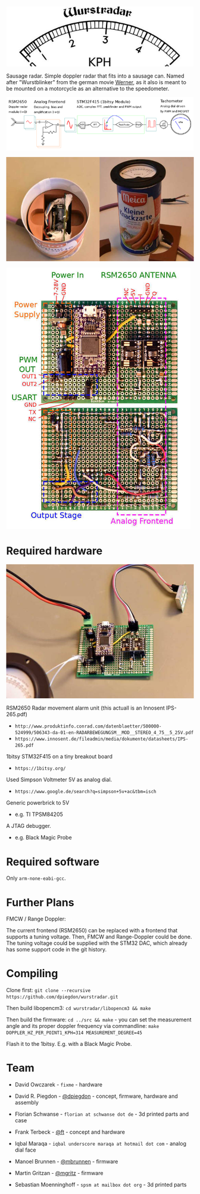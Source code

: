 
![Wurstradar](https://github.com/dpiegdon/wurstradar/blob/master/pictures/logo.jpg?raw=true)

Sausage radar. Simple doppler radar that fits into a sausage can.
Named after "Wurstblinker" from the german movie [Werner](https://www.youtube.com/watch?v=n31j2_dkaCo),
as it also is meant to be mounted on a motorcycle as an alternative to the speedometer.

![DataFlow](https://github.com/dpiegdon/wurstradar/blob/master/pictures/dataflow.png?raw=true)

![Prototype](https://github.com/dpiegdon/wurstradar/blob/master/pictures/photos/prototype.jpg?raw=true)

![PCB](https://github.com/dpiegdon/wurstradar/blob/master/pictures/photos/pcb.jpg?raw=true)


Required hardware
=================

![TestSetup](https://github.com/dpiegdon/wurstradar/blob/master/pictures/photos/testsetup.jpg?raw=true)

RSM2650 Radar movement alarm unit (this actuall is an Innosent IPS-265.pdf)

 * `http://www.produktinfo.conrad.com/datenblaetter/500000-524999/506343-da-01-en-RADARBEWEGUNGSM__MOD__STEREO_4_75__5_25V.pdf`
 * `https://www.innosent.de/fileadmin/media/dokumente/datasheets/IPS-265.pdf`

1bitsy STM32F415 on a tiny breakout board

 * `https://1bitsy.org/`

Used Simpson Voltmeter 5V as analog dial.

 * `https://www.google.de/search?q=simpson+5v+ac&tbm=isch`

Generic powerbrick to 5V

 * e.g. TI TPSM84205

A JTAG debugger.

 * e.g. Black Magic Probe


Required software
=================

Only `arm-none-eabi-gcc`.


Further Plans
=============

FMCW / Range Doppler:

The current frontend (RSM2650) can be replaced with a frontend that supports a tuning
voltage. Then, FMCW and Range-Doppler could be done. The tuning voltage could be supplied
with the STM32 DAC, which already has some support code in the git history.


Compiling
=========

Clone first: `git clone --recursive https://github.com/dpiegdon/wurstradar.git`

Then build libopencm3: `cd wurstradar/libopencm3 && make`

Then build the firmware: `cd ../src && make` - 
you can set the measurement angle and its proper doppler frequency via
commandline: `make DOPPLER_HZ_PER_POINT1_KPH=314 MEASUREMENT_DEGREE=45`

Flash it to the 1bitsy. E.g. with a Black Magic Probe.


Team
====

 * David Owczarek - `fixme` - hardware

 * David R. Piegdon - [@dpiegdon](https://github.com/dpiegdon) - concept, firmware, hardware and assembly

 * Florian Schwanse - `florian at schwanse dot de` - 3d printed parts and case

 * Frank Terbeck - [@ft](https://github.com/ft) - concept and hardware

 * Iqbal Maraqa - `iqbal underscore maraqa at hotmail dot com` - analog dial face

 * Manoel Brunnen - [@mbrunnen](https://github.com/mbrunnen) - firmware

 * Martin Gritzan - [@mgritz](https://github.com/mgritz) - firmware

 * Sebastian Moenninghoff - `spsm at mailbox dot org` - 3d printed parts


